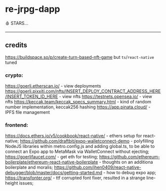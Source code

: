 # re-jrpg-dapp
🩸 STARS...

---

## credits

https://buildspace.so/p/create-turn-based-nft-game but `ts`/`react-native` tuned

### crypto:
https://goerli.etherscan.io/ - view deployments
https://goerli.pixxiti.com/nfts/INSERT_DEPLOY_CONTRACT_ADDRESS_HERE/INSERT_TOKEN_ID_HERE - view nfts
https://testnets.opensea.io/ - view nfts
https://keccak.team/keccak_specs_summary.html - kind of random number implementation, keccak256 hashing
https://app.pinata.cloud/ - IPFS file management

### frontend:
https://docs.ethers.io/v5/cookbook/react-native/ - ethers setup for react-native;
https://github.com/draftbit/expo-walletconnect-demo - polyfilling NodeJS libraries within metro.config.js and adding global.ts, to be able to connect an Expo app to MetaMask via WalletConnect without ejecting;
https://goerlifaucet.com/ - get eth for testing;
https://github.com/ethereum-boilerplate/ethereum-react-native-boilerplate - thoughts on an additiona boilerplate and moralis;
https://github.com/jhen0409/react-native-debugger/blob/master/docs/getting-started.md - how to debug expo app;
https://transfonter.org/ - ttf corrupted font fixer, resulted in a strange line-height issues;